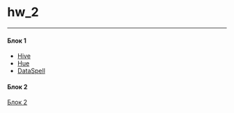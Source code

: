 # hw_2
------

<h4>Блок 1</h4>

- [Hive](block_1/hive-server.png)
- [Hue](block_1/hue.png)
- [DataSpell](block_1/dataspell.png)

<h4>Блок 2</h4>

[Блок 2](block_2/)
